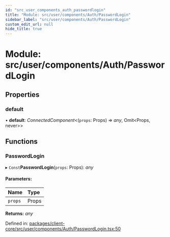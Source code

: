```yaml
---
id: "src_user_components_auth_passwordlogin"
title: "Module: src/user/components/Auth/PasswordLogin"
sidebar_label: "src/user/components/Auth/PasswordLogin"
custom_edit_url: null
hide_title: true
---
```


# Module: src/user/components/Auth/PasswordLogin

## Properties

### default

• **default**: *ConnectedComponent*<(`props`: Props) => *any*, Omit<Props, never\>\>

## Functions

### PasswordLogin

▸ `Const`**PasswordLogin**(`props`: Props): *any*

#### Parameters:

| Name | Type |
| :------ | :------ |
| `props` | Props |

**Returns:** *any*

Defined in: [packages/client-core/src/user/components/Auth/PasswordLogin.tsx:50](https://github.com/xr3ngine/xr3ngine/blob/2d83606b6/packages/client-core/src/user/components/Auth/PasswordLogin.tsx#L50)
